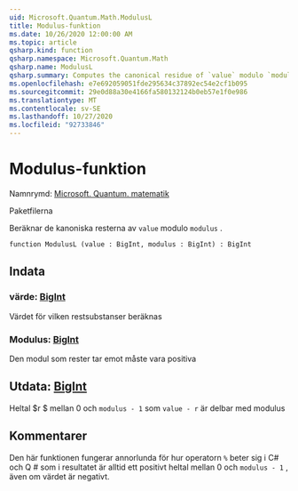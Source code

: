```yaml
---
uid: Microsoft.Quantum.Math.ModulusL
title: Modulus-funktion
ms.date: 10/26/2020 12:00:00 AM
ms.topic: article
qsharp.kind: function
qsharp.namespace: Microsoft.Quantum.Math
qsharp.name: ModulusL
qsharp.summary: Computes the canonical residue of `value` modulo `modulus`.
ms.openlocfilehash: e7e692059051fde295634c37892ec54e2cf1b095
ms.sourcegitcommit: 29e0d88a30e4166fa580132124b0eb57e1f0e986
ms.translationtype: MT
ms.contentlocale: sv-SE
ms.lasthandoff: 10/27/2020
ms.locfileid: "92733846"
---
```

# <a name="modulusl-function"></a>Modulus-funktion

Namnrymd: [Microsoft. Quantum. matematik](xref:Microsoft.Quantum.Math)

Paketfilerna [](https://nuget.org/packages/)


Beräknar de kanoniska resterna av `value` modulo `modulus` .

```qsharp
function ModulusL (value : BigInt, modulus : BigInt) : BigInt
```


## <a name="input"></a>Indata

### <a name="value--bigint"></a>värde: [BigInt](xref:microsoft.quantum.lang-ref.bigint)

Värdet för vilken restsubstanser beräknas


### <a name="modulus--bigint"></a>Modulus: [BigInt](xref:microsoft.quantum.lang-ref.bigint)

Den modul som rester tar emot måste vara positiva



## <a name="output--bigint"></a>Utdata: [BigInt](xref:microsoft.quantum.lang-ref.bigint)

Heltal $r $ mellan 0 och `modulus - 1` som `value - r` är delbar med modulus

## <a name="remarks"></a>Kommentarer

Den här funktionen fungerar annorlunda för hur operatorn `%` beter sig i C# och Q # som i resultatet är alltid ett positivt heltal mellan 0 och `modulus - 1` , även om värdet är negativt.